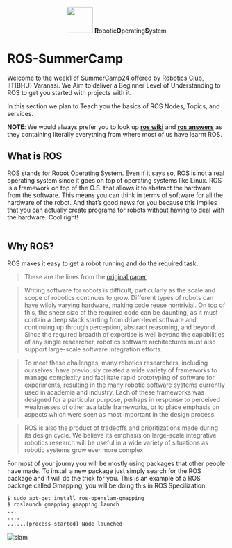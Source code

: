 <p align="center"><img src="https://answers.ros.org/upfiles/14554624266871161.png" width="60" height="60"> <b>R</b>obotic<b>O</b>perating<b>S</b>ystem 

<h1>ROS-SummerCamp</h1> </p>

Welcome to the week1 of SummerCamp24 offered by Robotics Club, IIT(BHU) Varanasi. We Aim to deliver a Beginner Level of Understanding to ROS to get you started with projects with it.

In this section we plan to Teach you the basics of ROS Nodes, Topics, and services. 

**NOTE**: We would always prefer you to look up [**ros wiki**](http://wiki.ros.org/Documentation) and [**ros answers**](https://answers.ros.org/questions/) as they containing literally everything  from where most of us have learnt ROS.

## What is ROS

ROS stands for Robot Operating System. Even if it says so, ROS is not a real operating system since it goes on top of operating systems like Linux. ROS is a framework on top of the O.S. that allows it to abstract the hardware from the software. This means you can think in terms of software for all the hardware of the robot. And that’s good news for you because this implies that you can actually create programs for robots without having to deal with the hardware. Cool right!
<br/><br/>


## Why ROS?

ROS makes it easy to get a robot running and do the required task.
> These are the lines from the [original paper](http://robotics.stanford.edu/~ang/papers/icraoss09-ROS.pdf) :

>  Writing software for robots is difficult, particularly as the scale and scope of robotics continues to grow. Different types of robots can have wildly varying hardware, making code reuse nontrivial. On top of this, the sheer size of the required code can be daunting, as it must contain a deep stack starting from driver-level software and continuing up through perception, abstract reasoning, and beyond. Since the required breadth of expertise is well beyond the capabilities of any single researcher, robotics software architectures must also support large-scale software integration efforts.  

> To meet these challenges, many robotics researchers, including ourselves, have previously created a wide variety of frameworks to manage complexity and facilitate rapid prototyping of software for experiments, resulting in the many robotic software systems currently used in academia and industry. Each of these frameworks was designed for a particular purpose, perhaps in response to perceived weaknesses of other available frameworks, or to place emphasis on aspects which were seen as most important in the design process.

> ROS is also the product of tradeoffs and prioritizations made during its design cycle. We believe its emphasis on large-scale integrative robotics research will be useful in a wide variety of situations as robotic systems grow ever more complex

For most of your journy you will be mostly using packages that other people have made. To install a new package just simply search for the ROS package and it will do the trick for you. This is an example of a ROS package called Gmapping, you will be doing this in ROS Specilization.
```bash
$ sudo apt-get install ros-openslam-gmapping
$ roslaunch gmapping gmapping.launch
...
....
......[process-started] Node launched
```
![slam](https://user-images.githubusercontent.com/56990337/122931433-84afe680-d38a-11eb-82b4-67c0014d80a3.gif)
